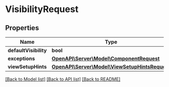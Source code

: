 # VisibilityRequest

## Properties
Name | Type | Description | Notes
------------ | ------------- | ------------- | -------------
**defaultVisibility** | **bool** |  | [optional] 
**exceptions** | [**OpenAPI\Server\Model\ComponentRequest**](ComponentRequest.md) |  | [optional] 
**viewSetupHints** | [**OpenAPI\Server\Model\ViewSetupHintsRequest**](ViewSetupHintsRequest.md) |  | 

[[Back to Model list]](../README.md#documentation-for-models) [[Back to API list]](../README.md#documentation-for-api-endpoints) [[Back to README]](../README.md)


